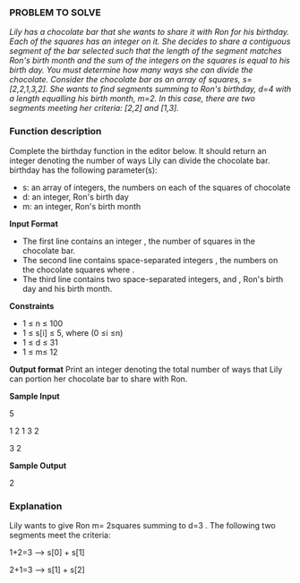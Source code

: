 ### PROBLEM TO SOLVE

*Lily has a chocolate bar that she wants to share it with Ron for his birthday. Each of the squares has an integer on it. She decides to share a contiguous segment of the bar selected such that the length of the segment matches Ron's birth month and the sum of the integers
on the squares is equal to his birth day. You must determine how many ways she can divide the chocolate.
Consider the chocolate bar as an array of squares, s= [2,2,1,3,2]. She wants to find segments summing to Ron's birthday, d=4 with a length equalling his birth month, m=2. In this case, there are two segments meeting her criteria: [2,2] and [1,3].*

### Function description

Complete the birthday function in the editor below. It should return an integer denoting the number of ways Lily can divide the chocolate bar.
birthday has the following parameter(s):
- s: an array of integers, the numbers on each of the squares of chocolate
- d: an integer, Ron's birth day
- m: an integer, Ron's birth month

**Input Format**
- The first line contains an integer , the number of squares in the chocolate bar.
- The second line contains space-separated integers , the numbers on the chocolate squares where .
- The third line contains two space-separated integers, and , Ron's birth day and his birth month.

**Constraints**
- 1 ≤ n ≤ 100 
- 1 ≤ s[i] ≤ 5, where (0 ≤i ≤n)
- 1 ≤ d ≤ 31
- 1 ≤ m≤ 12

**Output format**
Print an integer denoting the total number of ways that Lily can portion her chocolate bar to share with Ron.

**Sample Input**

5

1 2 1 3 2

3 2

**Sample Output** 

2

### Explanation
Lily wants to give Ron m= 2squares summing to d=3 . The following two segments meet the criteria:

1+2=3 --> s[0] + s[1]

2+1=3 --> s[1] + s[2]
